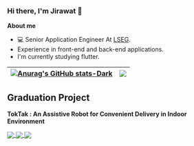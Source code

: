 ### Hi there, I'm Jirawat 👋

**About me**

- 💻 Senior Application Engineer At [LSEG](https://www.lseg.com/).
- Experience in front-end and back-end applications.
- I'm currently studying flutter.

| [![Anurag's GitHub stats-Dark](https://github-readme-stats.vercel.app/api?username=tarrelateto10&repo=github-readme-stats&cache_seconds=86400&theme=bear)](https://github.com/tarrelateto10/github-readme-stats#responsive-card-theme#gh-dark-mode-only) | <a href="https://github.com/anuraghazra/github-readme-stats"><img align="center" src="https://github-readme-stats.vercel.app/api/top-langs/?username=tarrelateto10&layout=compact&theme=buefy&hide_border=true" /></a> |
| ------------- | ------------- |

<!-- ## Personal Projects -->

## Graduation Project

**TokTak : An Assistive Robot for Convenient Delivery in Indoor Environment**

<a href="https://github.com/chatreejs/assistiverobot-ros">
  <img align="center" src="https://github-readme-stats.vercel.app/api/pin/?username=chatreejs&repo=assistiverobot-ros&theme=dracula" />
</a>

<a href="https://github.com/chatreejs/assistiverobot-web-application">
  <img align="center" src="https://github-readme-stats.vercel.app/api/pin/?username=chatreejs&repo=assistiverobot-web-application&theme=dracula" />
</a>

<a href="https://github.com/chatreejs/assistiverobot-web-service">
  <img align="center" src="https://github-readme-stats.vercel.app/api/pin/?username=chatreejs&repo=assistiverobot-web-service&theme=dracula" />
</a>


